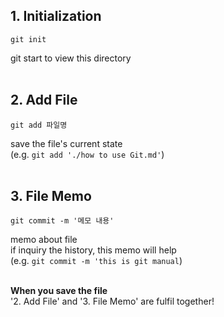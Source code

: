 <h2>1. Initialization</h2>   

```
git init
```
git start to view this directory
<br><br>

<h2>2. Add File</h2>

```
git add 파일명
```
save the file's current state<br>
(e.g. `git add './how to use Git.md'`)
<br><br>

<h2>3. File Memo</h2>

```
git commit -m '메모 내용'
```
memo about file<br>
if inquiry the history, this memo will help<br>
(e.g. `git commit -m 'this is git manual`)<br><br>

**When you save the file**<br>
'2. Add File' and '3. File Memo' are fulfil together!

